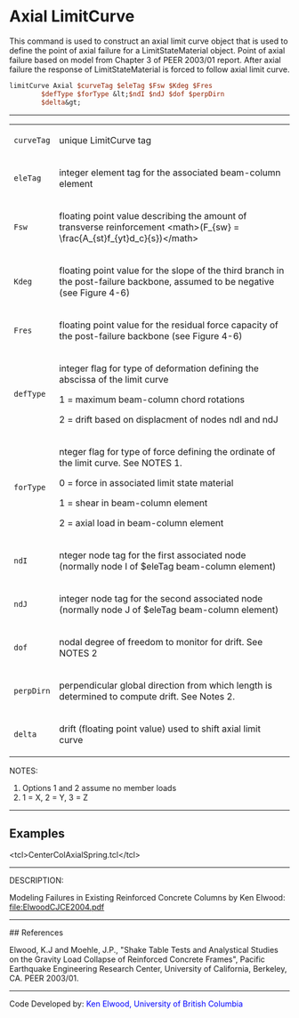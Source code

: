 # Axial LimitCurve

<p>This command is used to construct an axial limit curve object that is
used to define the point of axial failure for a LimitStateMaterial
object. Point of axial failure based on model from Chapter 3 of PEER
2003/01 report. After axial failure the response of LimitStateMaterial
is forced to follow axial limit curve.</p>

```tcl
limitCurve Axial $curveTag $eleTag $Fsw $Kdeg $Fres
        $defType $forType &lt;$ndI $ndJ $dof $perpDirn
        $delta&gt;
```

<hr />
<table>
<tbody>
<tr class="odd">
<td><code class="parameter-table-variable">curveTag</code></td>
<td><p>unique LimitCurve tag</p></td>
</tr>
<tr class="even">
<td><code class="parameter-table-variable">eleTag</code></td>
<td><p>integer element tag for the associated beam-column
element</p></td>
</tr>
<tr class="odd">
<td><code class="parameter-table-variable">Fsw</code></td>
<td><p>floating point value describing the amount of transverse
reinforcement &lt;math&gt;(F_{sw} =
\frac{A_{st}f_{yt}d_c}{s})&lt;/math&gt;</p></td>
</tr>
<tr class="even">
<td><code class="parameter-table-variable">Kdeg</code></td>
<td><p>floating point value for the slope of the third branch in the
post-failure backbone, assumed to be negative (see Figure 4-6)</p></td>
</tr>
<tr class="odd">
<td><code class="parameter-table-variable">Fres</code></td>
<td><p>floating point value for the residual force capacity of the
post-failure backbone (see Figure 4-6)</p></td>
</tr>
<tr class="even">
<td><code class="parameter-table-variable">defType</code></td>
<td><p>integer flag for type of deformation defining the abscissa of the
limit curve</p>
<p>1 = maximum beam-column chord rotations</p>
<p>2 = drift based on displacment of nodes ndI and ndJ</p></td>
</tr>
<tr class="odd">
<td><code class="parameter-table-variable">forType</code></td>
<td><p>nteger flag for type of force defining the ordinate of the limit
curve. See NOTES 1.</p>
<p>0 = force in associated limit state material</p>
<p>1 = shear in beam-column element</p>
<p>2 = axial load in beam-column element</p></td>
</tr>
<tr class="even">
<td><code class="parameter-table-variable">ndI</code></td>
<td><p>nteger node tag for the first associated node (normally node I of
$eleTag beam-column element)</p></td>
</tr>
<tr class="odd">
<td><code class="parameter-table-variable">ndJ</code></td>
<td><p>integer node tag for the second associated node (normally node J
of $eleTag beam-column element)</p></td>
</tr>
<tr class="even">
<td><code class="parameter-table-variable">dof</code></td>
<td><p>nodal degree of freedom to monitor for drift. See NOTES
2</p></td>
</tr>
<tr class="odd">
<td><code class="parameter-table-variable">perpDirn</code></td>
<td><p>perpendicular global direction from which length is determined to
compute drift. See Notes 2.</p></td>
</tr>
<tr class="even">
<td><code class="parameter-table-variable">delta</code></td>
<td><p>drift (floating point value) used to shift axial limit
curve</p></td>
</tr>
</tbody>
</table>
<p>NOTES:</p>
<ol>
<li>Options 1 and 2 assume no member loads</li>
<li>1 = X, 2 = Y, 3 = Z</li>
</ol>
<hr />

## Examples

<p>&lt;tcl&gt;CenterColAxialSpring.tcl&lt;/tcl&gt;</p>
<hr />
<p>DESCRIPTION:</p>
<p>Modeling Failures in Existing Reinforced Concrete Columns by Ken
Elwood: <a href="file:ElwoodCJCE2004.pdf"
title="wikilink">file:ElwoodCJCE2004.pdf</a></p>
<hr />
## References
<p>Elwood, K.J and Moehle, J.P., "Shake Table Tests and Analystical
Studies on the Gravity Load Collapse of Reinforced Concrete Frames",
Pacific Earthquake Engineering Research Center, University of
California, Berkeley, CA. PEER 2003/01.</p>
<hr />
<p>Code Developed by: <span style="color:blue"> Ken Elwood,
University of British Columbia</span></p>
